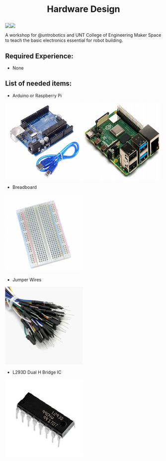 # <p align="center"> Hardware Design

<p align="center" style="display: flex;" >
<img src="https://visitor-badge.glitch.me/badge?page_id=tyleradammartinez.hardware-design" />
<img src="https://img.shields.io/npm/l/express" /> </p>

A workshop for @untrobotics and UNT College of Engineering Maker Space to teach the basic electronics essential for robot building. 



## Required Experience:
* None 

## List of needed items:

* Arduino or Raspberry Pi <br />
<p style="display: flex;">
  <img src="Needed%20Items/arduino-uno.jpg" alt="Arduino" height="250" width="250" />
  <img src="Needed%20Items/Raspberry-Pi.jpg" alt="Raspberry Pi" height="250" width="250" />
</p>

* Breadboard <br />
<img src="Needed%20Items/Breadboard.png" alt="Breadboard" height="250" width="250" />

* Jumper Wires <br />
<img src="Needed%20Items/Jumper-Wires.jpg" alt="Jumper Wires" height="250" width="250" />

* L293D Dual H Bridge IC <br />
<img src="Needed%20Items/L293D-IC.jpg" alt="L293D" height="250" width="250" />
